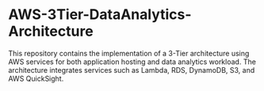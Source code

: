 # AWS-3Tier-DataAnalytics-Architecture
This repository contains the implementation of a 3-Tier architecture using AWS services for both application hosting and data analytics workload. The architecture integrates services such as Lambda, RDS, DynamoDB, S3, and AWS QuickSight.
